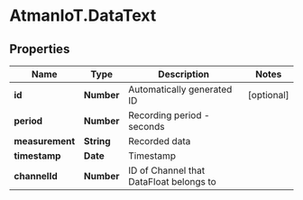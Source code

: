 # AtmanIoT.DataText

## Properties

Name | Type | Description | Notes
------------ | ------------- | ------------- | -------------
**id** | **Number** | Automatically generated ID | [optional] 
**period** | **Number** | Recording period - seconds | 
**measurement** | **String** | Recorded data | 
**timestamp** | **Date** | Timestamp | 
**channelId** | **Number** | ID of Channel that DataFloat belongs to | 


